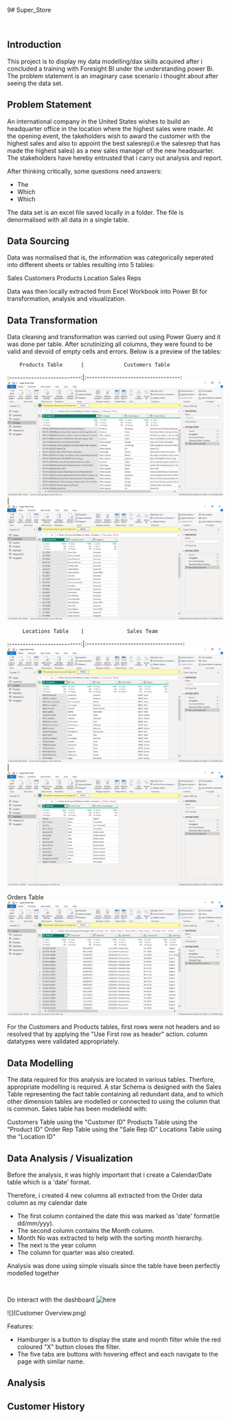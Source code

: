9# Super_Store

![]()

## Introduction

This project is to display my data modelling/dax skills acquired after i concluded a training with Foresight BI under the understanding power Bi. The problem statement is an imaginary case scenario i thought about after seeing the data set. 

## Problem Statement

An international company in the United States wishes to build an headquarter office in the location where the highest sales were made. At the opening event, the takeholders wish to award the customer with the highest sales and also to appoint the best salesrep(i.e the salesrep that has made the highest sales) as a new sales manager of the new headquarter. The stakeholders have hereby entrusted that i carry out analysis and report. 

After thinking critically, some questions need answers:

-  The
-  Which
-  Which

The data set is an excel file saved locally in a folder. The file is denormalised with all data in a single table.

## Data Sourcing

Data was normalised that is, the information was categorically seperated into different sheets or tables resulting into 5 tables:

Sales
Customers
Products
Location
Sales Reps

Data was then locally extracted from Excel Workbook into Power BI for transformation, analysis and visualization.

## Data Transformation

Data cleaning and transformation was carried out using Power Query and it was done per table. After scrutinizing all columns, they were found to be valid and devoid of empty cells and errors. Below is a preview of the tables:

        Products Table      |             Customers Table
:--------------------------:|:----------------------------------:
![](ProductTable.png)       | ![](CustomerTable.png)


         Locations Table    |              Sales Team
:--------------------------:|:-----------------------------------:
![](Locationtable.png)      | ![](SalesTeam.png)

Orders Table
![](OrderTable.png)


For the Customers and Products tables, first rows were not headers and so resolved that by applying the "Use First row as header" action. column datatypes were validated appropriately.

## Data Modelling

The data required for this analysis are located in various tables. Therfore, appropriate modelling is required. A star Schema is designed with the Sales Table representing the fact table containing all redundant data, and to which other dimension tables are modelled or connected to using the column that is common. Sales table has been modelledd with:

Customers Table using the "Customer ID"
Products Table using the "Product ID"
Order Rep Table using the "Sale Rep ID"
Locations Table using the "Location ID"

## Data Analysis / Visualization

Before the analysis, it was highly important that i create a Calendar/Date table which is a 'date' format.

Therefore, i created 4 new columns all extracted from the Order data column as my calendar date

-  The first column contained the date this was marked as 'date' format(ie dd/mm/yyy).
-  The second column contains the Month column.
-  Month No was extracted to help with the sorting month hierarchy.
-  The next is the year column
-  The column for quarter was also created.
![]()

Analysis was done using simple visuals since the table have been perfectly modelled together

![]()

Do interact with the dashboard ![here](https://app.powerbi.com/view?r=eyJrIjoiOWM2NzY0ZDMtZWVmNy00M2ZjLTlkNjAtNWE4ZWE2Yzc3N2JmIiwidCI6IjUwODUxMjk2LTliZDEtNGM1Yi05MDllLWY2M2U0OWVmZWEyNSJ9)

![](Customer Overview.png)

Features:
-  Hamburger is a button to display the state and month filter while the red coloured "X" button closes the filter.
-  The five tabs are buttons with hovering effect and each navigate to the page with similar name.

## Analysis

## Customer History
